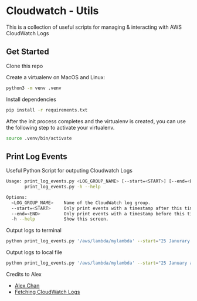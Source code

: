 # Cloudwatch - Utils

This is a collection of useful scripts for managing & interacting with AWS CloudWatch Logs

## Get Started

Clone this repo

Create a virtualenv on MacOS and Linux:

```bash
python3 -m venv .venv
```

Install dependencies

```bash
pip install -r requirements.txt
```

After the init process completes and the virtualenv is created, you can use the following
step to activate your virtualenv.

```bash
source .venv/bin/activate
```

## Print Log Events

Useful Python Script for outputing Cloudwatch Logs

```bash
Usage: print_log_events.py <LOG_GROUP_NAME> [--start=<START>] [--end=<END>]
       print_log_events.py -h --help

Options:
  <LOG_GROUP_NAME>    Name of the CloudWatch log group.
  --start=<START>     Only print events with a timestamp after this time.
  --end=<END>         Only print events with a timestamp before this time.
  -h --help           Show this screen.
```

Output logs to terminal

```bash
python print_log_events.py '/aws/lambda/mylambda' --start="25 Janurary at 00:00 am" --end="25 January 2023 at 23:50 pm"
```

Output logs to local file

```bash
python print_log_events.py '/aws/lambda/mylambda' --start="25 January at 00:00 am" --end="25 January 2023 at 23:59 pm" > cloudwatch.log
```

Credits to Alex

- [Alex Chan](https://github.com/alexwlchan)
- [Fetching CloudWatch Logs](https://alexwlchan.net/2017/fetching-cloudwatch-logs/)

